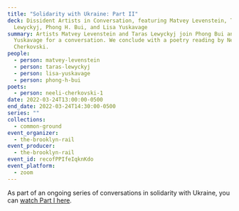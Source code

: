 ```yaml
---
title: "Solidarity with Ukraine: Part II"
deck: Dissident Artists in Conversation, featuring Matvey Levenstein, Taras
  Lewyckyj, Phong H. Bui, and Lisa Yuskavage
summary: Artists Matvey Levenstein and Taras Lewyckyj join Phong Bui and Lisa
  Yuskavage for a conversation. We conclude with a poetry reading by Neeli
  Cherkovski.
people:
  - person: matvey-levenstein
  - person: taras-lewyckyj
  - person: lisa-yuskavage
  - person: phong-h-bui
poets:
  - person: neeli-cherkovski-1
date: 2022-03-24T13:00:00-0500
end_date: 2022-03-24T14:30:00-0500
series: ""
collections:
  - common-ground
event_organizer:
  - the-brooklyn-rail
event_producer:
  - the-brooklyn-rail
event_id: recofPPIfeIqknKdo
event_platform:
  - zoom
---
```

As part of an ongoing series of conversations in solidarity with Ukraine, you can [watch Part I here](https://brooklynrail.org/events/2022/03/17/solidarity-with-ukraine-part-i/).